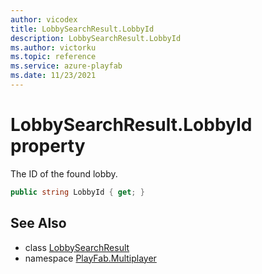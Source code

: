 ```yaml
---
author: vicodex
title: LobbySearchResult.LobbyId
description: LobbySearchResult.LobbyId
ms.author: victorku
ms.topic: reference
ms.service: azure-playfab
ms.date: 11/23/2021
---
```


# LobbySearchResult.LobbyId property

The ID of the found lobby.

```csharp
public string LobbyId { get; }
```

## See Also

* class [LobbySearchResult](../LobbySearchResult.md)
* namespace [PlayFab.Multiplayer](../../PlayFabMultiplayerSDK.md)

